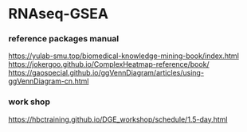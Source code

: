 # RNAseq-GSEA
### reference packages manual
https://yulab-smu.top/biomedical-knowledge-mining-book/index.html
https://jokergoo.github.io/ComplexHeatmap-reference/book/
https://gaospecial.github.io/ggVennDiagram/articles/using-ggVennDiagram-cn.html

### work shop
https://hbctraining.github.io/DGE_workshop/schedule/1.5-day.html
